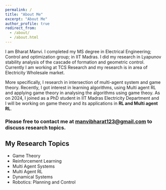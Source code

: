 ```yaml
---
permalink: /
title: "About Me"
excerpt: "About Me"
author_profile: true
redirect_from: 
  - /about/
  - /about.html
---
```


I am Bharat Manvi. I completed my MS degree in Electrical Engineering; Control and optimization group; in IIT Madras.
I did my research in Lyapunov stability analysis of the cascade of formation and geometric control. Currently I am working at TCS Research and my research is in area of Electricity Wholesale market. 

More specifically, I research in intersection of multi-agent system and game theory. Recently, I got interest in learning algorithms, using Multi agent RL and applying game theory in analysing the algorithms using game theoy. As on 2024, I joined as a PhD student in IIT Madras Electricity Department and I will be working on game theory and its applications in **RL and Multi agent RL**.  


### Please free to contact me at manvibharat123@gmail.com to discuss research topics.

## My Research Topics

- Game Theory
- Reinforcement Learning
- Multi Agent Systems
- Multi Agent RL
- Dynamical Systems
- Robotics: Planning and Control

  
<!-- I am fascinated by the possibilities of learning and control in many of the applications. -->

<!--
Videos
===

<div class="embed-container">
  <iframe
      src="https://www.youtube.com/embed/wMIaKA5AQtA"
      width="700"
      height="480"
      frameborder="0"
      allow="autoplay; encrypted-media"
      allowfullscreen="true">
  </iframe>
</div>

 <iframe width="500" height="400" src="http://www.youtube.com/embed/wMIaKA5AQtA" frameborder="0" allow="autoplay; encrypted-media" allowfullscreen>></iframe> -->

